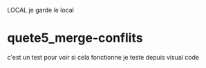 LOCAL
je garde le local 
# quete5_merge-conflits
c'est un test pour voir si cela fonctionne 
je teste depuis visual code 
